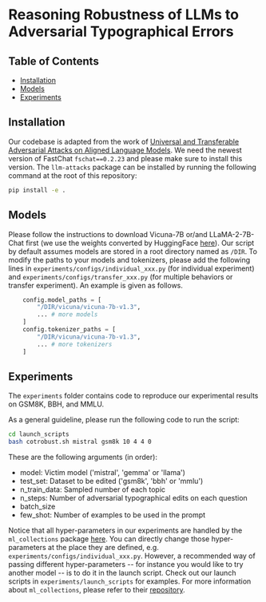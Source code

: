 # Reasoning Robustness of LLMs to Adversarial Typographical Errors


## Table of Contents

- [Installation](#installation)
- [Models](#models)
- [Experiments](#experiments)

## Installation

Our codebase is adapted from the work of [Universal and Transferable Adversarial Attacks on Aligned Language Models](https://github.com/llm-attacks/llm-attacks). We need the newest version of FastChat `fschat==0.2.23` and please make sure to install this version. The `llm-attacks` package can be installed by running the following command at the root of this repository:

```bash
pip install -e .
```

## Models

Please follow the instructions to download Vicuna-7B or/and LLaMA-2-7B-Chat first (we use the weights converted by HuggingFace [here](https://huggingface.co/meta-llama/Llama-2-7b-hf)).  Our script by default assumes models are stored in a root directory named as `/DIR`. To modify the paths to your models and tokenizers, please add the following lines in `experiments/configs/individual_xxx.py` (for individual experiment) and `experiments/configs/transfer_xxx.py` (for multiple behaviors or transfer experiment). An example is given as follows.

```python
    config.model_paths = [
        "/DIR/vicuna/vicuna-7b-v1.3",
        ... # more models
    ]
    config.tokenizer_paths = [
        "/DIR/vicuna/vicuna-7b-v1.3",
        ... # more tokenizers
    ]
```

## Experiments 

The `experiments` folder contains code to reproduce our experimental results on GSM8K, BBH, and MMLU.

As a general guideline, please run the following code to run the script:

```bash
cd launch_scripts
bash cotrobust.sh mistral gsm8k 10 4 4 0
```

These are the following arguments (in order):
- model: Victim model ('mistral', 'gemma' or 'llama')
- test_set: Dataset to be edited ('gsm8k', 'bbh' or 'mmlu')
- n_train_data: Sampled number of each topic
- n_steps: Number of adversarial typographical edits on each question
- batch_size
- few_shot: Number of examples to be used in the prompt

Notice that all hyper-parameters in our experiments are handled by the `ml_collections` package [here](https://github.com/google/ml_collections). You can directly change those hyper-parameters at the place they are defined, e.g. `experiments/configs/individual_xxx.py`. However, a recommended way of passing different hyper-parameters -- for instance you would like to try another model -- is to do it in the launch script. Check out our launch scripts in `experiments/launch_scripts` for examples. For more information about `ml_collections`, please refer to their [repository](https://github.com/google/ml_collections).

